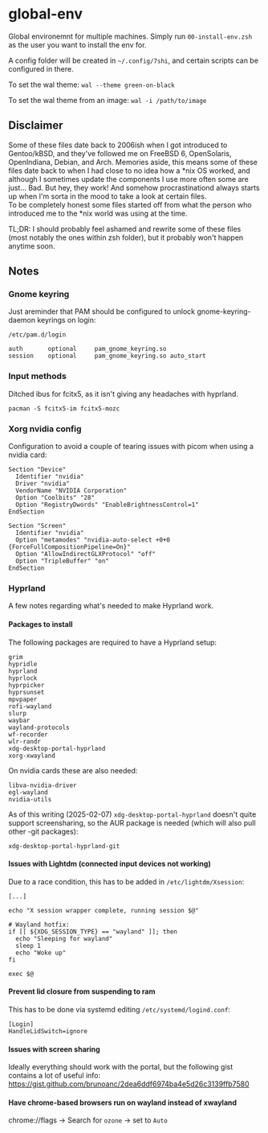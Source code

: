 # global-env

Global environemnt for multiple machines. Simply run `00-install-env.zsh` as 
the user you want to install the env for.  

A config folder will be created in `~/.config/7shi`, and certain scripts can 
be configured in there.  

To set the wal theme: `wal --theme green-on-black`  

To set the wal theme from an image: `wal -i /path/to/image`  



## Disclaimer  

Some of these files date back to 2006ish when I got introduced to Gentoo/kBSD,
and they've followed me on FreeBSD 6, OpenSolaris, OpenIndiana, Debian, and
Arch. Memories aside, this means some of these files date back to when I had
close to no idea how a \*nix OS worked, and although I sometimes update the
components I use more often some are just... Bad. But hey, they work! And
somehow procrastinationd always starts up when I'm sorta in the mood to take
a look at certain files.  
To be completely honest some files started off from what the person who
introduced me to the \*nix world was using at the time.  

TL;DR: I should probably feel ashamed and rewrite some of these files (most
notably the ones within zsh folder), but it probably won't happen anytime
soon.  



## Notes

### Gnome keyring

Just areminder that PAM should be configured to unlock gnome-keyring-daemon 
keyrings on login:  

```
/etc/pam.d/login

auth       optional     pam_gnome_keyring.so
session    optional     pam_gnome_keyring.so auto_start
```

### Input methods  

Ditched ibus for fcitx5, as it isn't giving any headaches with hyprland.  
```
pacman -S fcitx5-im fcitx5-mozc
```

### Xorg nvidia config

Configuration to avoid a couple of tearing issues with picom when using a
nvidia card:  

```
Section "Device"
  Identifier "nvidia"
  Driver "nvidia"
  VendorName "NVIDIA Corporation"
  Option "Coolbits" "28"
  Option "RegistryDwords" "EnableBrightnessControl=1"
EndSection

Section "Screen"
  Identifier "nvidia"
  Option "metamodes" "nvidia-auto-select +0+0 {ForceFullCompositionPipeline=On}"
  Option "AllowIndirectGLXProtocol" "off"
  Option "TripleBuffer" "on"
EndSection
```



### Hyprland

A few notes regarding what's needed to make Hyprland work.

#### Packages to install

The following packages are required to have a Hyprland setup:  
```
grim
hypridle
hyprland
hyprlock
hyprpicker
hyprsunset
mpvpaper
rofi-wayland
slurp
waybar
wayland-protocols
wf-recorder
wlr-randr
xdg-desktop-portal-hyprland
xorg-xwayland
```

On nvidia cards these are also needed:  
```
libva-nvidia-driver
egl-wayland
nvidia-utils
```

As of this writing (2025-02-07) `xdg-desktop-portal-hyprland` doesn't quite
support screensharing, so the AUR package is needed (which will also pull other
-git packages):  
```
xdg-desktop-portal-hyprland-git
```

#### Issues with Lightdm (connected input devices not working)

Due to a race condition, this has to be added in `/etc/lightdm/Xsession`:  
```
[...]

echo "X session wrapper complete, running session $@"

# Wayland hotfix:
if [[ ${XDG_SESSION_TYPE} == "wayland" ]]; then
  echo "Sleeping for wayland"
  sleep 1
  echo "Woke up"
fi

exec $@
```

#### Prevent lid closure from suspending to ram

This has to be done via systemd editing `/etc/systemd/logind.conf`:  
```
[Login]
HandleLidSwitch=ignore
```

#### Issues with screen sharing

Ideally everything should work with the portal, but the following gist contains
a lot of useful info:
https://gist.github.com/brunoanc/2dea6ddf6974ba4e5d26c3139ffb7580  

#### Have chrome-based browsers run on wayland instead of xwayland  

chrome://flags -> Search for `ozone` -> set to `Auto`  

